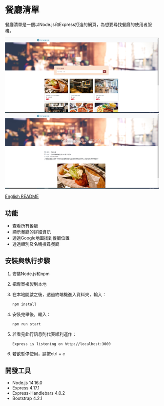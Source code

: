 # 餐廳清單

餐廳清單是一個以Node.js和Express打造的網頁，為想要尋找餐廳的使用者服務。

![snapshot_index](./public/snapshots/snapshot_index.png)
![snapshot_view](./public/snapshots/snapshot_view.png)

[English README](README.md)

## 功能

* 查看所有餐廳
* 顯示餐廳的詳細資訊
* 透過Google地圖找到餐廳位置
* 透過類別及名稱搜尋餐廳


## 安裝與執行步驟

1. 安裝Node.js和npm
2. 把專案複製到本地
3. 在本地開啟之後，透過終端機進入資料夾，輸入：

   ```bash
   npm install
   ```

4. 安裝完畢後，輸入：

   ```bash
   npm run start
   ```

5. 若看見此行訊息則代表順利運作：

   ```bash
   Express is listening on http://localhost:3000
   ```

6. 若欲暫停使用，請按ctrl + c

## 開發工具

* Node.js 14.16.0
* Express 4.17.1
* Express-Handlebars 4.0.2
* Bootstrap 4.2.1